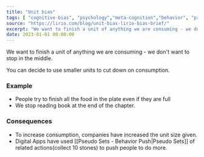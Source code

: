 ```yaml
---
title: "Unit bias"
tags: [ "cognitive-bias", "psychology","meta-cognition","behavior", "productivity"  ]
source: "https://lirio.com/blog/unit-bias-lirio-bias-brief/"
excerpt: "We want to finish a unit of anything we are consuming - we don't want to stop in the middle."
date: 2023-01-01 00:00:00
---
```


We want to finish a unit of anything we are consuming - we don't want to stop in the middle.

You can decide to use smaller units to cut down on consumption.

### Example

- People try to finish all the food in the plate even if they are full
- We stop reading book at the end of the chapter.

### Consequences

- To increase consumption, companies have increased the unit size given. 
- Digital Apps have used [[Pseudo Sets - Behavior Push|Pseudo Sets]] of related actions(collect 10 stones) to push people to do more.
